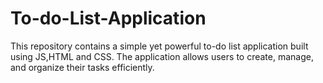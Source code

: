 # To-do-List-Application
This repository contains a simple yet powerful to-do list application built using JS,HTML and CSS. The application allows users to create, manage, and organize their tasks efficiently.
